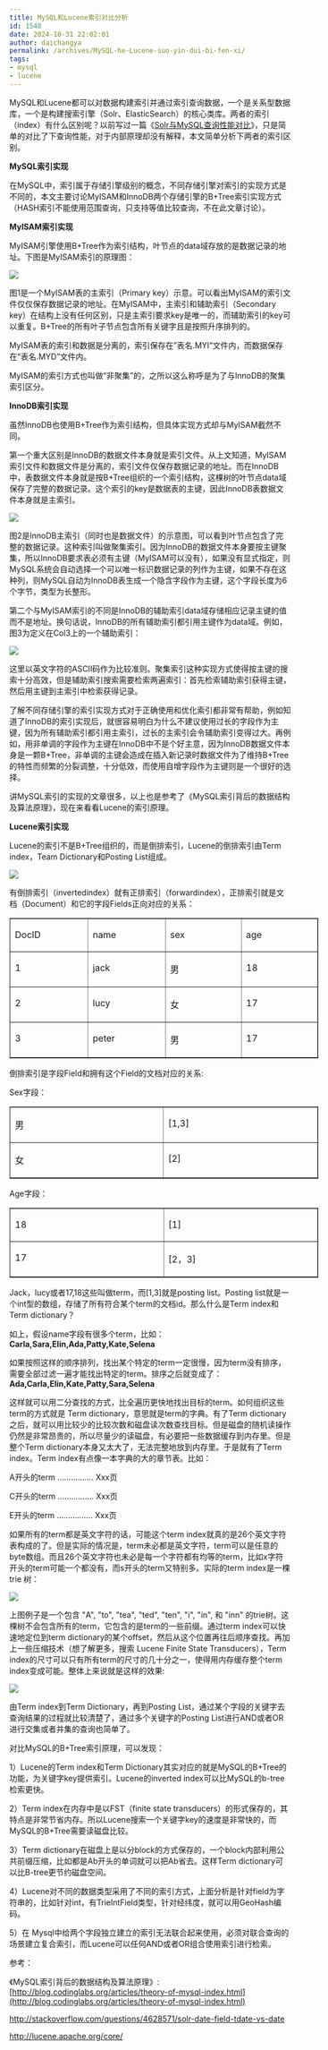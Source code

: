 ```yaml
---
title: MySQL和Lucene索引对比分析
id: 1548
date: 2024-10-31 22:02:01
author: daichangya
permalink: /archives/MySQL-he-Lucene-suo-yin-dui-bi-fen-xi/
tags:
- mysql
- lucene
---
```




MySQL和Lucene都可以对数据构建索引并通过索引查询数据，一个是关系型数据库，一个是构建搜索引擎（Solr、ElasticSearch）的核心类库。两者的索引（index）有什么区别呢？以前写过一篇《[Solr与MySQL查询性能对比](http://www.cnblogs.com/luxiaoxun/p/4696477.html)》，只是简单的对比了下查询性能，对于内部原理却没有解释，本文简单分析下两者的索引区别。

**MySQL索引实现**

在MySQL中，索引属于存储引擎级别的概念，不同存储引擎对索引的实现方式是不同的，本文主要讨论MyISAM和InnoDB两个存储引擎的B+Tree索引实现方式（HASH索引不能使用范围查询，只支持等值比较查询，不在此文章讨论）。

**MyISAM索引实现**

MyISAM引擎使用B+Tree作为索引结构，叶节点的data域存放的是数据记录的地址。下图是MyISAM索引的原理图：

![](https://images2015.cnblogs.com/blog/434101/201605/434101-20160502154525763-666682601.png)

图1是一个MyISAM表的主索引（Primary key）示意。可以看出MyISAM的索引文件仅仅保存数据记录的地址。在MyISAM中，主索引和辅助索引（Secondary key）在结构上没有任何区别，只是主索引要求key是唯一的，而辅助索引的key可以重复。B+Tree的所有叶子节点包含所有关键字且是按照升序排列的。

MyISAM表的索引和数据是分离的，索引保存在”表名.MYI”文件内，而数据保存在“表名.MYD”文件内。

MyISAM的索引方式也叫做“非聚集”的，之所以这么称呼是为了与InnoDB的聚集索引区分。

**InnoDB索引实现**

虽然InnoDB也使用B+Tree作为索引结构，但具体实现方式却与MyISAM截然不同。

第一个重大区别是InnoDB的数据文件本身就是索引文件。从上文知道，MyISAM索引文件和数据文件是分离的，索引文件仅保存数据记录的地址。而在InnoDB中，表数据文件本身就是按B+Tree组织的一个索引结构，这棵树的叶节点data域保存了完整的数据记录。这个索引的key是数据表的主键，因此InnoDB表数据文件本身就是主索引。

![](https://images2015.cnblogs.com/blog/434101/201605/434101-20160502154622232-2102383628.png)

图2是InnoDB主索引（同时也是数据文件）的示意图，可以看到叶节点包含了完整的数据记录。这种索引叫做聚集索引。因为InnoDB的数据文件本身要按主键聚集，所以InnoDB要求表必须有主键（MyISAM可以没有），如果没有显式指定，则MySQL系统会自动选择一个可以唯一标识数据记录的列作为主键，如果不存在这种列，则MySQL自动为InnoDB表生成一个隐含字段作为主键，这个字段长度为6个字节，类型为长整形。

第二个与MyISAM索引的不同是InnoDB的辅助索引data域存储相应记录主键的值而不是地址。换句话说，InnoDB的所有辅助索引都引用主键作为data域。例如，图3为定义在Col3上的一个辅助索引：

![](https://images2015.cnblogs.com/blog/434101/201605/434101-20160502154647216-666186254.png)

这里以英文字符的ASCII码作为比较准则。聚集索引这种实现方式使得按主键的搜索十分高效，但是辅助索引搜索需要检索两遍索引：首先检索辅助索引获得主键，然后用主键到主索引中检索获得记录。

了解不同存储引擎的索引实现方式对于正确使用和优化索引都非常有帮助，例如知道了InnoDB的索引实现后，就很容易明白为什么不建议使用过长的字段作为主键，因为所有辅助索引都引用主索引，过长的主索引会令辅助索引变得过大。再例如，用非单调的字段作为主键在InnoDB中不是个好主意，因为InnoDB数据文件本身是一颗B+Tree，非单调的主键会造成在插入新记录时数据文件为了维持B+Tree的特性而频繁的分裂调整，十分低效，而使用自增字段作为主键则是一个很好的选择。

讲MySQL索引的实现的文章很多，以上也是参考了《MySQL索引背后的数据结构及算法原理》，现在来看看Lucene的索引原理。

**Lucene索引实现**

Lucene的索引不是B+Tree组织的，而是倒排索引，Lucene的倒排索引由Term index，Team Dictionary和Posting List组成。

![](https://images2015.cnblogs.com/blog/434101/201605/434101-20160502154740669-1992480149.jpg)

有倒排索引（invertedindex）就有正排索引（forwardindex），正排索引就是文档（Document）和它的字段Fields正向对应的关系：

<table style="width: 553px" border="1" cellspacing="0" cellpadding="0"><tbody><tr><td valign="top" width="138"><p align="left">DocID</p></td><td valign="top" width="138"><p align="left">name</p></td><td valign="top" width="138"><p align="left">sex</p></td><td valign="top" width="138"><p align="left">age</p></td></tr><tr><td valign="top" width="138"><p align="left">1</p></td><td valign="top" width="138"><p align="left">jack</p></td><td valign="top" width="138"><p align="left">男</p></td><td valign="top" width="138"><p align="left">18</p></td></tr><tr><td valign="top" width="138"><p align="left">2</p></td><td valign="top" width="138"><p align="left">lucy</p></td><td valign="top" width="138"><p align="left">女</p></td><td valign="top" width="138"><p align="left">17</p></td></tr><tr><td valign="top" width="138"><p align="left">3</p></td><td valign="top" width="138"><p align="left">peter</p></td><td valign="top" width="138"><p align="left">男</p></td><td valign="top" width="138"><p align="left">17</p></td></tr></tbody></table>

倒排索引是字段Field和拥有这个Field的文档对应的关系:

Sex字段：

<table style="width: 553px" border="1" cellspacing="0" cellpadding="0"><tbody><tr><td valign="top" width="277"><p align="left">男</p></td><td valign="top" width="277"><p align="left">[1,3]</p></td></tr><tr><td valign="top" width="277"><p align="left">女</p></td><td valign="top" width="277"><p align="left">[2]</p></td></tr></tbody></table>

Age字段：

<table style="width: 553px" border="1" cellspacing="0" cellpadding="0"><tbody><tr><td valign="top" width="277"><p align="left">18</p></td><td valign="top" width="277"><p align="left">[1]</p></td></tr><tr><td valign="top" width="277"><p align="left">17</p></td><td valign="top" width="277"><p align="left">[2，3]</p></td></tr></tbody></table>

Jack，lucy或者17,18这些叫做term，而\[1,3\]就是posting list。Posting list就是一个int型的数组，存储了所有符合某个term的文档id。那么什么是Term index和Term dictionary？

如上，假设name字段有很多个term，比如：**Carla,Sara,Elin,Ada,Patty,Kate,Selena**

如果按照这样的顺序排列，找出某个特定的term一定很慢，因为term没有排序，需要全部过滤一遍才能找出特定的term。排序之后就变成了：**Ada,Carla,Elin,Kate,Patty,Sara,Selena**

这样就可以用二分查找的方式，比全遍历更快地找出目标的term。如何组织这些term的方式就是 Term dictionary，意思就是term的字典。有了Term dictionary之后，就可以用比较少的比较次数和磁盘读次数查找目标。但是磁盘的随机读操作仍然是非常昂贵的，所以尽量少的读磁盘，有必要把一些数据缓存到内存里。但是整个Term dictionary本身又太大了，无法完整地放到内存里。于是就有了Term index。Term index有点像一本字典的大的章节表。比如：

A开头的term ……………. Xxx页

C开头的term ……………. Xxx页

E开头的term ……………. Xxx页

如果所有的term都是英文字符的话，可能这个term index就真的是26个英文字符表构成的了。但是实际的情况是，term未必都是英文字符，term可以是任意的byte数组。而且26个英文字符也未必是每一个字符都有均等的term，比如x字符开头的term可能一个都没有，而s开头的term又特别多。实际的term index是一棵trie 树：

![](https://images2015.cnblogs.com/blog/434101/201605/434101-20160502154845794-1895604786.png)

上图例子是一个包含 "A", "to", "tea", "ted", "ten", "i", "in", 和 "inn" 的trie树。这棵树不会包含所有的term，它包含的是term的一些前缀。通过term index可以快速地定位到term dictionary的某个offset，然后从这个位置再往后顺序查找。再加上一些压缩技术（想了解更多，搜索 Lucene Finite State Transducers），Term index的尺寸可以只有所有term的尺寸的几十分之一，使得用内存缓存整个term index变成可能。整体上来说就是这样的效果:

![](https://images2015.cnblogs.com/blog/434101/201605/434101-20160502154907357-189345550.jpg)

由Term index到Term Dictionary，再到Posting List，通过某个字段的关键字去查询结果的过程就比较清楚了，通过多个关键字的Posting List进行AND或者OR进行交集或者并集的查询也简单了。

对比MySQL的B+Tree索引原理，可以发现：

1）Lucene的Term index和Term Dictionary其实对应的就是MySQL的B+Tree的功能，为关键字key提供索引。Lucene的inverted index可以比MySQL的b-tree检索更快。

2）Term index在内存中是以FST（finite state transducers）的形式保存的，其特点是非常节省内存。所以Lucene搜索一个关键字key的速度是非常快的，而MySQL的B+Tree需要读磁盘比较。

3）Term dictionary在磁盘上是以分block的方式保存的，一个block内部利用公共前缀压缩，比如都是Ab开头的单词就可以把Ab省去。这样Term dictionary可以比B-tree更节约磁盘空间。

4）Lucene对不同的数据类型采用了不同的索引方式，上面分析是针对field为字符串的，比如针对int，有TrieIntField类型，针对经纬度，就可以用GeoHash编码。

5）在 Mysql中给两个字段独立建立的索引无法联合起来使用，必须对联合查询的场景建立复合索引，而Lucene可以任何AND或者OR组合使用索引进行检索。

参考：

《MySQL索引背后的数据结构及算法原理》: [http://blog.codinglabs.org/articles/theory-of-mysql-index.html](http://blog.codinglabs.org/articles/theory-of-mysql-index.html)

http://stackoverflow.com/questions/4628571/solr-date-field-tdate-vs-date

http://lucene.apache.org/core/

